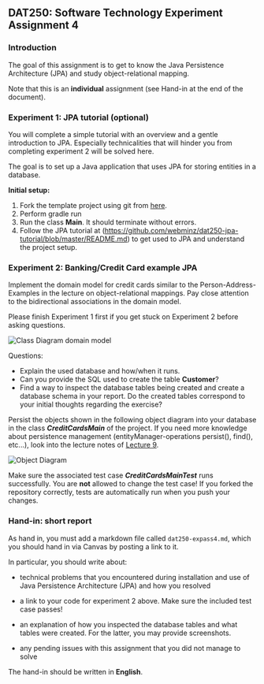 ## DAT250: Software Technology Experiment Assignment 4

### Introduction

The goal of this assignment is to get to know the Java Persistence Architecture (JPA) and study object-relational mapping.

Note that this is an **individual** assignment (see Hand-in at the end of the document).

### Experiment 1: JPA tutorial (optional)

You will complete a simple tutorial with an overview and a gentle introduction to JPA. Especially technicalities that will hinder you from completing experiment 2 will be solved here.

The goal is to set up a Java application that uses JPA for storing entities in a database.

**Initial setup:**
1. Fork the template project using git from [here](https://github.com/webminz/dat250-jpa-tutorial).
2. Perform gradle run
3. Run the class **Main**. It should terminate without errors.
4. Follow the JPA tutorial at (https://github.com/webminz/dat250-jpa-tutorial/blob/master/README.md) to get used to JPA and understand the project setup.

### Experiment 2: Banking/Credit Card example JPA

Implement the domain model for credit cards similar to the Person-Address-Examples in the lecture on object-relational mappings.
Pay close attention to the bidirectional associations in the domain model.

Please finish Experiment 1 first if you get stuck on Experiment 2 before asking questions.

![Class Diagram domain model](https://raw.githubusercontent.com/selabhvl/dat250public/master/expassignments/pictures/creditCard.svg)

Questions:
- Explain the used database and how/when it runs.
- Can you provide the SQL used to create the table **Customer**?
- Find a way to inspect the database tables being created and create a database schema in your report. Do the created tables correspond to your initial thoughts regarding the exercise?

Persist the objects shown in the following object diagram into your database in the class **_CreditCardsMain_** of the project. If you need more knowledge about persistence management (entityManager-operations persist(), find(), etc...), look into the lecture notes of [Lecture 9](https://hvl.instructure.com/courses/28936/pages/lecture-9-persistence-management-and-queries-monday?module_item_id=819339).

![Object Diagram](https://raw.githubusercontent.com/selabhvl/dat250public/master/expassignments/pictures/object-diagram.svg)

Make sure the associated test case **_CreditCardsMainTest_** runs successfully. You are **not** allowed to change the test case!
If you forked the repository correctly, tests are automatically run when you push your changes.

### Hand-in: short report

As hand in, you must add a markdown file called `dat250-expass4.md`, which you should hand in via Canvas by posting a link to it.

In particular, you should write about:

- technical problems that you encountered during installation and use of Java Persistence Architecture (JPA) and how you resolved

- a link to your code for experiment 2 above. Make sure the included test case passes!

- an explanation of how you inspected the database tables and what tables were created. For the latter, you may provide screenshots.

- any pending issues with this assignment that you did not manage to solve

The hand-in should be written in **English**.
